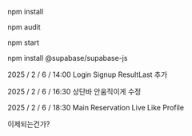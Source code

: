 npm install

npm audit

npm start

npm install @supabase/supabase-js



2025 / 2 / 6 / 14:00  Login Signup ResultLast 추가

2025 / 2 / 6 / 16:30  상단바 안움직이게 수정

2025 / 2 / 6 / 18:30  Main Reservation Live Like Profile 

이제되는건가?